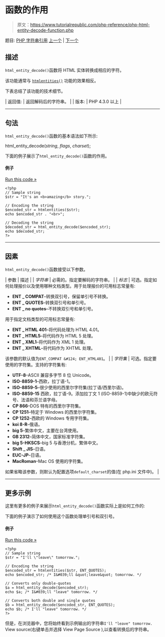 # 函数的作用

> 原文：<https://www.tutorialrepublic.com/php-reference/php-html-entity-decode-function.php>

题目: [PHP 字符串引用](php-string-functions.php) [上一个](php-hex2bin-function.php) | [下一个](php-htmlentities-function.php)

## 描述

`html_entity_decode()`函数将 HTML 实体转换成相应的字符。

该功能通常与 [`htmlentities()`](php-htmlentities-function.php) 功能的效果相反。

下表总结了该功能的技术细节。

| 返回值: | 返回解码后的字符串。 |
| 版本: | PHP 4.3.0 以上 |

* * *

## 句法

`html_entity_decode()`函数的基本语法如下所示:

html_entity_decode(*string*, *flags*, *charset*);

下面的例子展示了`html_entity_decode()`函数的作用。

#### 例子

[Run this code »](../codelab.php?topic=php&file=convert-html-entities-back-to-characters "Run this code to view the output")

```
<?php
// Sample string
$str = "It's an <b>amazing</b> story.";

// Encoding the string
$encoded_str = htmlentities($str);
echo $encoded_str . "<br>";

// Decoding the string
$decoded_str = html_entity_decode($encoded_str);
echo $decoded_str;
?>
```

* * *

## 因素

`html_entity_decode()`函数接受以下参数。

| 参数 | 描述 |
| *字符串* | 必需的。指定要解码的字符串。 |
| *标志* | 可选。指定如何处理报价以及使用哪种文档类型。用于处理报价的可用标志常量有:

*   **ENT _ COMPAT**–转换双引号，保留单引号不转换。
*   **ENT _ QUOTES**–转换双引号和单引号。
*   **ENT _ no quotes**–不转换双引号和单引号。

用于指定文档类型的可用标志常量有:

*   **ENT _ HTML 401**–将代码处理为 HTML 4.01。
*   **ENT _ HTML5**–将代码作为 HTML 5 处理。
*   **ENT _ XML1**–将代码作为 XML 1 处理。
*   **ENT _ XHTML**–将代码作为 XHTML 处理。

该参数的默认值为`ENT_COMPAT &#124; ENT_HTML401`。 |
| *字符集* | 可选。指定要使用的字符集。支持的字符集有:

*   **UTF-8**–ASCII 兼容多字节 8 位 Unicode。
*   **ISO-8859-1**–西欧，拉丁语-1。
*   **ISO-8859-5**–很少使用的西里尔字符集(拉丁语/西里尔语)。
*   **ISO-8859-15** 西欧，拉丁语-9。添加拉丁文 1 (ISO-8859-1)中缺少的欧元符号、法语和芬兰语字母。
*   **CP 866**–DOS 特有的西里尔字符集。
*   **CP 1251**–特定于 Windows 的西里尔字符集。
*   **CP 1252**–西欧的 Windows 专用字符集。
*   **koi 8-R**–俄语。
*   **big 5**–繁体中文，主要在台湾使用。
*   **GB 2312**–简体中文，国家标准字符集。
*   **big 5-HKSCS**–big 5 与香港分机，繁体中文。
*   **Shift _ JIS**–日语。
*   **EUC-JP**–日语。
*   **MacRoman**–Mac OS 使用的字符集。

如果省略该参数，则默认为配置选项`default_charset`的值(在 php.ini 文件中)。 |

* * *

## 更多示例

这里有更多的例子来展示`html_entity_decode()`函数实际上是如何工作的:

下面的例子演示了如何使用这个函数处理单引号和双引号。

#### 例子

[Run this code »](../codelab.php?topic=php&file=handling-quotes-using-html-entity-decode "Run this code to view the output")

```
<?php
// Sample string
$str = "I'll \"leave\" tomorrow.";

// Encoding the string
$encoded_str = htmlentities($str, ENT_QUOTES);
echo $encoded_str; /* I&#039;ll &quot;leave&quot; tomorrow. */

// Converts only double-quotes
$a = html_entity_decode($encoded_str);
echo $a; /* I&#039;ll "leave" tomorrow. */

// Converts both double and single quotes
$b = html_entity_decode($encoded_str, ENT_QUOTES);
echo $b; /* I'll "leave" tomorrow. */
?>
```

但是，在浏览器中，您将始终看到示例输出的字符串`I'll "leave" tomorrow.` View source(右键单击并选择 View Page Source ),以查看转换后的字符串。
